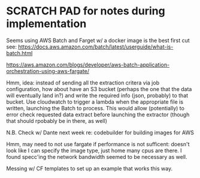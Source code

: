 # SCRATCH PAD for notes during implementation


Seems using AWS Batch and Farget w/ a docker image is the best first cut see:
https://docs.aws.amazon.com/batch/latest/userguide/what-is-batch.html

https://aws.amazon.com/blogs/developer/aws-batch-application-orchestration-using-aws-fargate/

Hmm, idea: instead of sending all the extraction critera via job configuration, how about have
an S3 bucket (perhaps the one that the data will eventually land in?) and write the required
info (json, probably) to that bucket. Use cloudwatch to trigger a lambda when the appropriate
file is written, launching the Batch to process. This would allow (potentially) to error check
requested data extract before launching the extractor (though that should rpobably be in there, as well)

N.B. Check w/ Dante next week re: codebuilder for building images for AWS

Hmm, may need to not use fargate if performance is not sufficent: doesn't look like I can specify
the image type, just home many cpus are there. I found specc'ing the network bandwidth seemed to be
necessary as well.

Messing w/ CF templates to set up an example that works this way.
